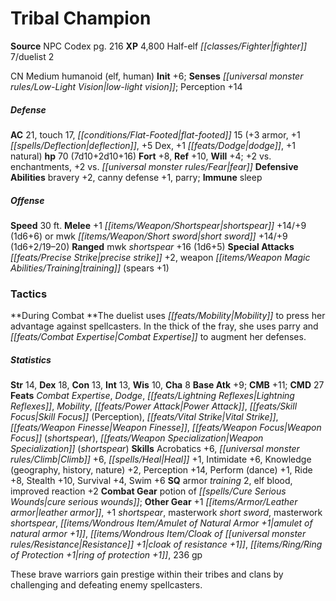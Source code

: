 ﻿---
cssclass: [monsters]
title1: Tribal Champion
title2: Tribal Champion
CR: 8
sources:
- name: NPC Codex
  page: 216
  link: http://paizo.com/products/btpy8v3a?Pathfinder-Roleplaying-Game-NPC-Codex
XP: 4800
race: Half-elf
classes:
- fighter 7
- duelist 2
alignment: CN
size: Medium
type: humanoid
subtypes:
- elf
- human
initiative:
  bonus: 6
senses:
  low-light vision: true
AC:
  AC: 21
  touch: 17
  flat_footed: 15
  components:
    armor: 3
    deflection: 1
    dex: 5
    dodge: 1
    natural: 1
HP:
  HP: 70
  long: 7d10+2d10+16
saves:
  fort: 8
  ref: 10
  will: 4
  other: +2 vs. enchantments, +2 vs. fear
defensive_abilities:
- bravery +2
- canny defense +1
- parry
immunities:
- sleep
speeds:
  base: 30
attacks:
  melee:
  - - text: +1 shortspear +14/+9 (1d6+6)
      entries:
      - - damage: 1d6+6
      attack: +1 shortspear
      bonus:
      - 14
      - 9
  - - text: mwk short sword +14/+9 (1d6+2/19-20)
      entries:
      - - damage: 1d6+2
          crit_range: 19-20
      attack: mwk short sword
      bonus:
      - 14
      - 9
  ranged:
  - - text: mwk shortspear +16 (1d6+5)
      entries:
      - - damage: 1d6+5
      attack: mwk shortspear
      bonus:
      - 16
  special:
  - precise strike +2
  - weapon training (spears +1)
tactics:
  During Combat: The duelist uses Mobility to press her advantage against spellcasters.
    In the thick of the fray, she uses parry and Combat Expertise to augment her defenses.
ability_scores:
  STR: 14
  DEX: 18
  CON: 13
  INT: 13
  WIS: 10
  CHA: 8
BAB: 9
CMB: 11
CMD: 27
feats:
- name: Combat Expertise
- name: Dodge
- name: Lightning Reflexes
- name: Mobility
- name: Power Attack
- name: Skill Focus (Perception)
- name: Vital Strike
- name: Weapon Finesse
- name: Weapon Focus (shortspear)
- name: Weapon Specialization (shortspear)
skills:
  Acrobatics: 6
  Climb: 6
  Heal: 1
  Intimidate: 6
  Knowledge (geography): 2
  Knowledge (history): 2
  Knowledge (nature): 2
  Perception: 14
  Perform (dance): 1
  Ride: 8
  Stealth: 10
  Survival: 4
  Swim: 6
special_qualities:
- armor training 2
- elf blood
- improved reaction +2
gear:
  combat:
  - potion of cure serious wounds
  other:
  - +1 leather armor
  - +1 shortspear
  - masterwork short sword
  - masterwork shortspear
  - amulet of natural armor +1
  - cloak of resistance +1
  - ring of protection +1
  - 236 gp
desc_long: These brave warriors gain prestige within their tribes and clans by challenging
  and defeating enemy spellcasters.

---

# Tribal Champion

**Source** NPC Codex pg. 216
**XP** 4,800
Half-elf _[[classes/Fighter|fighter]]_ 7/duelist 2

CN Medium humanoid (elf, human)
**Init** +6; **Senses** _[[universal monster rules/Low-Light Vision|low-light vision]]_; Perception +14

##### Defense

**AC** 21, touch 17, _[[conditions/Flat-Footed|flat-footed]]_ 15 (+3 armor, +1 _[[spells/Deflection|deflection]]_, +5 Dex, +1 _[[feats/Dodge|dodge]]_, +1 natural)
**hp** 70 (7d10+2d10+16)
**Fort** +8, **Ref** +10, **Will** +4; +2 vs. enchantments, +2 vs. _[[universal monster rules/Fear|fear]]_
**Defensive Abilities** bravery +2, canny defense +1, parry; **Immune** sleep

##### Offense
**Speed** 30 ft.
**Melee** +1 _[[items/Weapon/Shortspear|shortspear]]_ +14/+9 (1d6+6) or mwk _[[items/Weapon/Short sword|short sword]]_ +14/+9 (1d6+2/19–20)
**Ranged** mwk _shortspear_ +16 (1d6+5)
**Special Attacks** _[[feats/Precise Strike|precise strike]]_ +2, weapon _[[items/Weapon Magic Abilities/Training|training]]_ (spears +1)

### Tactics

**During Combat **The duelist uses _[[feats/Mobility|Mobility]]_ to press her advantage against spellcasters. In the thick of the fray, she uses parry and _[[feats/Combat Expertise|Combat Expertise]]_ to augment her defenses.

##### Statistics
**Str** 14, **Dex** 18, **Con** 13, **Int** 13, **Wis** 10, **Cha** 8
**Base Atk** +9; **CMB** +11; **CMD** 27
**Feats** _Combat Expertise_, _Dodge_, _[[feats/Lightning Reflexes|Lightning Reflexes]]_, _Mobility_, _[[feats/Power Attack|Power Attack]]_, _[[feats/Skill Focus|Skill Focus]]_ (Perception), _[[feats/Vital Strike|Vital Strike]]_, _[[feats/Weapon Finesse|Weapon Finesse]]_, _[[feats/Weapon Focus|Weapon Focus]]_ (_shortspear_), _[[feats/Weapon Specialization|Weapon Specialization]]_ (_shortspear_)
**Skills** Acrobatics +6, _[[universal monster rules/Climb|Climb]]_ +6, _[[spells/Heal|Heal]]_ +1, Intimidate +6, Knowledge (geography, history, nature) +2, Perception +14, Perform (dance) +1, Ride +8, Stealth +10, Survival +4, Swim +6
**SQ** armor _training_ 2, elf blood, improved reaction +2
**Combat Gear** potion of _[[spells/Cure Serious Wounds|cure serious wounds]]_; **Other Gear** +1 _[[items/Armor/Leather armor|leather armor]]_, +1 _shortspear_, masterwork _short sword_, masterwork _shortspear_, _[[items/Wondrous Item/Amulet of Natural Armor +1|amulet of natural armor +1]]_, _[[items/Wondrous Item/Cloak of _[[universal monster rules/Resistance|Resistance]]_ +1|cloak of _resistance_ +1]]_, _[[items/Ring/Ring of Protection +1|ring of protection +1]]_, 236 gp

These brave warriors gain prestige within their tribes and clans by challenging and defeating enemy spellcasters.